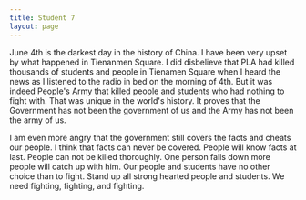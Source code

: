 ```yaml
---
title: Student 7
layout: page
---
```

June 4th  is  the darkest day in the history of China.  I have been very upset by what happened in Tienanmen Square.  I did disbelieve that PLA had killed thousands of students and people in Tienamen Square when I heard the news as I listened to the radio in bed on the morning of 4th.  But it was indeed People's Army that killed people and students who had nothing to fight with.  That was unique in the world's history.  It proves that the Government has not been the government of us and the Army has not been the army of us.

I am even more angry that the government still covers the facts and cheats our people.  I think that facts can never be covered.  People will know facts at last.  People can not be killed thoroughly.  One person falls down more people will catch up with him.  Our people and students have no other choice than to fight.  Stand up all strong hearted people and students.  We need fighting, fighting, and fighting.
